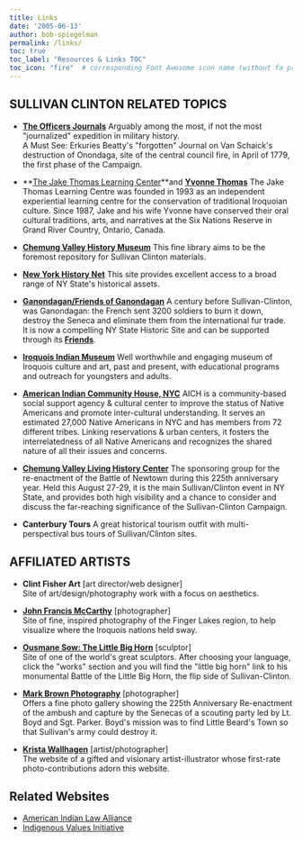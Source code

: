 ```yaml
---
title: Links
date: '2005-06-13'
author: bob-spiegelman
permalink: /links/
toc: true
toc_label: "Resources & Links TOC"
toc_icon: "fire"  # corresponding Font Awesome icon name (without fa prefix)
---
```


## SULLIVAN CLINTON RELATED TOPICS

  - **[The Officers Journals](http://www.usgwarchives.net/pa/1pa/1picts/sullivan/sitetoc.html)**
Arguably among the most, if not the most "journalized" expedition in military history.  
A Must See: Erkuries Beatty's "forgotten" Journal on Van Schaick's destruction of Onondaga, site of the central council fire, in April of 1779, the first phase of the Campaign.

- **[The Jake Thomas Learning Center](http://web.archive.org/web/20090820192929/http://www.tuscaroras.com/jtlc/JTLC/Purpose_of_the_JTLC.html)**and **[Yvonne Thomas](https://jakethomaslearningcentre.ca/)**
The Jake Thomas Learning Centre was founded in 1993 as an independent experiential learning centre for the conservation of traditional Iroquoian culture. Since 1987, Jake and his wife Yvonne have conserved their oral cultural traditions, arts, and narratives at the Six Nations Reserve in Grand River Country, Ontario, Canada.

- **[Chemung Valley History Museum](http://www.chemungvalleymuseum.org)**
This fine library aims to be the foremost repository for Sullivan Clinton materials.

- **[New York History Net](http://www.nyhistory.com)**
This site provides excellent access to a broad range of NY State's historical assets.

- **[Ganondagan/Friends of Ganondagan](http://ganondagan.org/)**
A century before Sullivan-Clinton, was Ganondagan: the French sent 3200 soldiers to burn it down, destroy the Seneca and eliminate them from the international fur trade. It is now a compelling NY State Historic Site and can be supported through its [**Friends**](http://ganondagan.org/).

- **[Iroquois Indian Museum](http://iroquoismuseum.org)**
Well worthwhile and engaging museum of Iroquois culture and art, past and present, with educational programs and outreach for youngsters and adults.

- **[American Indian Community House, NYC](http://www.aich.org/)**
AICH is a community-based social support agency & cultural center to improve the status of Native Americans and promote inter-cultural understanding. It serves an estimated 27,000 Native Americans in NYC and has members from 72 different tribes. Linking reservations & urban centers, it fosters the interrelatedness of all Native Americans and recognizes the shared nature of all their issues and concerns.

- **[Chemung Valley Living History Center](http://www.chemungvalley.org/)**
The sponsoring group for the re-enactment of the Battle of Newtown during this 225th anniversary year. Held this August 27-29, it is the main Sullivan/Clinton event in NY State, and provides both high visibility and a chance to consider and discuss the far-reaching significance of the Sullivan-Clinton Campaign.

- **Canterbury Tours**
A great historical tourism outfit with multi-perspectival bus tours of Sullivan/Clinton sites.

## AFFILIATED ARTISTS

- **Clint Fisher Art** [art director/web designer]  
Site of art/design/photography work with a focus on aesthetics.

- **[John Francis McCarthy](http://johnfrancismccarthy.com/the_artist.htm)** [photographer]  
Site of fine, inspired photography of the Finger Lakes region, to help visualize where the Iroquois nations held sway.

- **[Ousmane Sow: The Little Big Horn](http://www.ousmanesow.com/)** [sculptor]  
Site of one of the world's great sculptors. After choosing your language, click the "works" section and you will find the "little big horn" link to his monumental Battle of the Little Big Horn, the flip side of Sullivan-Clinton.

- **[Mark Brown Photography](http://web.archive.org/web/20080509085444/http://www.markbrownphotography.net/Gallery%20Revolutionary%20War%20Reenactment/index.htm)** [photographer]  
Offers a fine photo gallery showing the 225th Anniversary Re-enactment of the ambush and capture by the Senecas of a scouting party led by Lt. Boyd and Sgt. Parker. Boyd's mission was to find Little Beard's Town so that Sullivan's army could destroy it.

- **[Krista Wallhagen](http://www.wallhagen.com)** [artist/photographer]  
The website of a gifted and visionary artist-illustrator whose first-rate photo-contributions adorn this website.

## Related Websites
  - [American Indian Law Alliance](https://aila.ngo)
  - [Indigenous Values Initiative](https://indigenousvalues.org)
